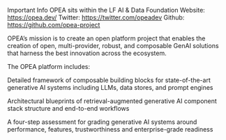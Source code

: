 Important Info 
OPEA sits within the LF AI & Data Foundation 
Website: https://opea.dev/ 
Twitter: https://twitter.com/opeadev 
Github: https://github.com/opea-project 





 

OPEA’s mission is to create an open platform project that enables the creation of open, multi-provider, robust, and composable GenAI solutions that harness the best innovation across the ecosystem. 

The OPEA platform includes: 

Detailed framework of composable building blocks for state-of-the-art generative AI systems including LLMs, data stores, and prompt engines 

Architectural blueprints of retrieval-augmented generative AI component stack structure and end-to-end workflows 

A four-step assessment for grading generative AI systems around performance, features, trustworthiness and enterprise-grade readiness 

